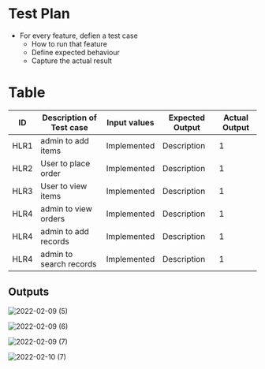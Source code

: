 # Test Plan
* For every feature, defien a test case
    * How to run that feature
    * Define expected behaviour
    * Capture the actual result

# Table

 ID | Description of Test case| Input values|  Expected Output |Actual Output
----- | ------------|---------------------------| ------------|--------------
HLR1| admin to add items | Implemented| Description |1
HLR2| User to place order| Implemented| Description |1
HLR3| User to view items| Implemented| Description |1
HLR4| admin to view orders| Implemented| Description |1
HLR4| admin to add records| Implemented| Description |1
HLR4| admin to search records| Implemented| Description |1

## Outputs


![2022-02-09 (5)](https://user-images.githubusercontent.com/59721830/153244131-14703180-c1d3-4f03-bb3d-35682992b680.png)


![2022-02-09 (6)](https://user-images.githubusercontent.com/59721830/153244253-0a7f8e99-15b3-47c8-9fe4-ac5d6767762c.png)


![2022-02-09 (7)](https://user-images.githubusercontent.com/59721830/153244356-8dc2bb76-2d6e-46f7-af27-c6ad8d304465.png)


![2022-02-10 (7)](https://user-images.githubusercontent.com/59721830/153430752-f14c7937-a9ca-495e-910a-866c576dd81b.png)
